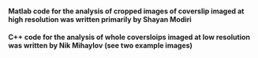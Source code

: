 #### Matlab code for the analysis of cropped images of coverslip imaged at high resolution was written primarily by Shayan Modiri

#### C++ code for the analysis of whole coversloips imaged at low resolution was written by Nik Mihaylov (see two example images)
